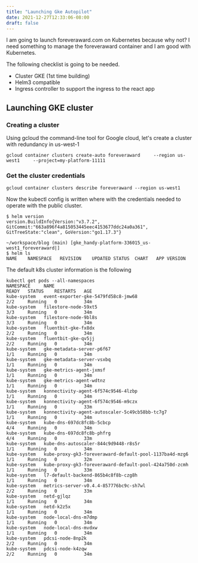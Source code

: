 ```yaml
---
title: "Launching Gke Autopilot"
date: 2021-12-27T12:33:06-08:00
draft: false
---
```


I am going to launch foreveraward.com on Kubernetes because why not? I need something to manage the foreveraward container and I am good with Kubernetes.

The following checklist is going to be needed.

* Cluster GKE (1st time building)
* Helm3 compatible
* Ingress controller to support the ingress to the react app


## Launching GKE cluster

### Creating a cluster

Using gcloud the command-line tool for Google cloud, let's create a cluster with redundancy in us-west-1

```
gcloud container clusters create-auto foreveraward     --region us-west1     --project=my-platform-11111
```

### Get the cluster credentials

```
gcloud container clusters describe foreveraward --region us-west1
```

Now the kubectl config is written where with the credentials needed to operate with the public cluster.

```
$ helm version
version.BuildInfo{Version:"v3.7.2", GitCommit:"663a896f4a815053445eec4153677ddc24a0a361", GitTreeState:"clean", GoVersion:"go1.17.3"}

~/workspace/blog (main) [gke_handy-platform-336015_us-west1_foreveraward|]
$ helm ls
NAME	NAMESPACE	REVISION	UPDATED	STATUS	CHART	APP VERSION
```

The default k8s cluster information is the following

```
kubectl get pods --all-namespaces
NAMESPACE     NAME                                                     READY   STATUS    RESTARTS   AGE
kube-system   event-exporter-gke-5479fd58c8-jmw68                      2/2     Running   0          34m
kube-system   filestore-node-59xt5                                     3/3     Running   0          34m
kube-system   filestore-node-9bl8s                                     3/3     Running   0          34m
kube-system   fluentbit-gke-fx8dx                                      2/2     Running   0          34m
kube-system   fluentbit-gke-qv5jj                                      2/2     Running   0          34m
kube-system   gke-metadata-server-p6f67                                1/1     Running   0          34m
kube-system   gke-metadata-server-vsxbq                                1/1     Running   0          34m
kube-system   gke-metrics-agent-jxmsf                                  1/1     Running   0          34m
kube-system   gke-metrics-agent-wdtnz                                  1/1     Running   0          34m
kube-system   konnectivity-agent-6f574c9546-4lzbp                      1/1     Running   0          34m
kube-system   konnectivity-agent-6f574c9546-m9czx                      1/1     Running   0          33m
kube-system   konnectivity-agent-autoscaler-5c49cb58bb-tc7g7           1/1     Running   0          34m
kube-system   kube-dns-697dc8fc8b-5cbcp                                4/4     Running   0          34m
kube-system   kube-dns-697dc8fc8b-phfrg                                4/4     Running   0          33m
kube-system   kube-dns-autoscaler-844c9d9448-r8s5r                     1/1     Running   0          34m
kube-system   kube-proxy-gk3-foreveraward-default-pool-1137ba4d-mzg6   1/1     Running   0          32m
kube-system   kube-proxy-gk3-foreveraward-default-pool-424a750d-zcmh   1/1     Running   0          33m
kube-system   l7-default-backend-865b4c8f8b-czg8h                      1/1     Running   0          34m
kube-system   metrics-server-v0.4.4-857776bc9c-sh7wl                   2/2     Running   0          33m
kube-system   netd-gjlqz                                               1/1     Running   0          34m
kube-system   netd-k2z5x                                               1/1     Running   0          34m
kube-system   node-local-dns-m7dmp                                     1/1     Running   0          34m
kube-system   node-local-dns-mvdxw                                     1/1     Running   0          34m
kube-system   pdcsi-node-8np2k                                         2/2     Running   0          34m
kube-system   pdcsi-node-k4zqw                                         2/2     Running   0          34m
```

